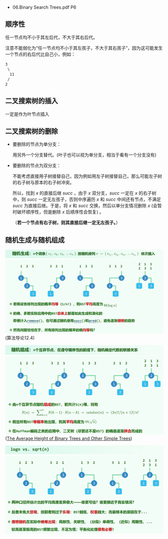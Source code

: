 * 06.Binary Search Trees.pdf P6

## 顺序性

任一节点均不小于其左后代，不大于其右后代。

注意不能弱化为“任一节点均不小于其左孩子，不大于其右孩子”，因为这可能发生一个节点的右后代比自己小，例如：

```
3
 \
  11
 /
2  
```

## 二叉搜索树的插入

一定是作为叶节点插入

## 二叉搜索树的删除

* 要删除的节点为单分支：
    
    用另外一个分支替代。(叶子也可以视为单分支，相当于看有一个分支没有)

* 要删除的节点为双分支：
    
    不能考虑直接用子树接替自己，因为例如用左子树接替自己，那么可能左子树的右子树与原本的右子树冲突。

    所以，找到 $x$ 的直接后继 $succ$ ，由于 $x$ 双分支，$succ$ 一定在 $x$ 的右子树中，则 $succ$ 一定无左孩子，否则中序遍历 $x$ 和 $succ$ 中间还有节点，不满足 $succ$ 为直接后继。于是，将 $x$ 和 $succ$ 交换，然后以单分支情况删除 $x$ (会暂时破坏顺序性，但是删除 $x$ 后顺序性会恢复) 。

    （**若一个节点有右子树，则其直接后继一定无左孩子。**）

## 随机生成与随机组成

![img](img/1.png) (算法导论12.4)

![img](img/2.png) ([The Average Height of Binary Trees
and Other Simple Trees](https://algo.inria.fr/flajolet/Publications/FlOd82height.pdf))

![img](img/3.png)